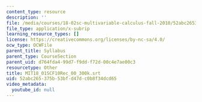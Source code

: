 ```yaml
---
content_type: resource
description: ''
file: /media/courses/18-02sc-multivariable-calculus-fall-2010/52abc265375b53bfd47dc0b8f34dcd65_MIT18_01SCF10Rec_00_300k.srt
file_type: application/x-subrip
learning_resource_types: []
license: https://creativecommons.org/licenses/by-nc-sa/4.0/
ocw_type: OCWFile
parent_title: Syllabus
parent_type: CourseSection
parent_uid: d764fda4-99d7-f9dd-f72d-00c4e7ae00c3
resourcetype: Other
title: MIT18_01SCF10Rec_00_300k.srt
uid: 52abc265-375b-53bf-d47d-c0b8f34dcd65
video_metadata:
  youtube_id: null
---
```

